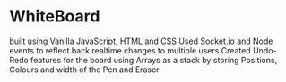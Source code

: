 # WhiteBoard
built using Vanilla JavaScript, HTML and CSS
Used Socket.io and Node events to reflect back realtime changes to multiple users 
Created Undo-Redo features for the board using Arrays as a stack by storing  Positions,
Colours and width of the Pen and Eraser
